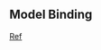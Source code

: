 Model Binding
----

[Ref](https://docs.microsoft.com/en-us/aspnet/core/mvc/models/model-binding?view=aspnetcore-3.1 "Model Binding")

